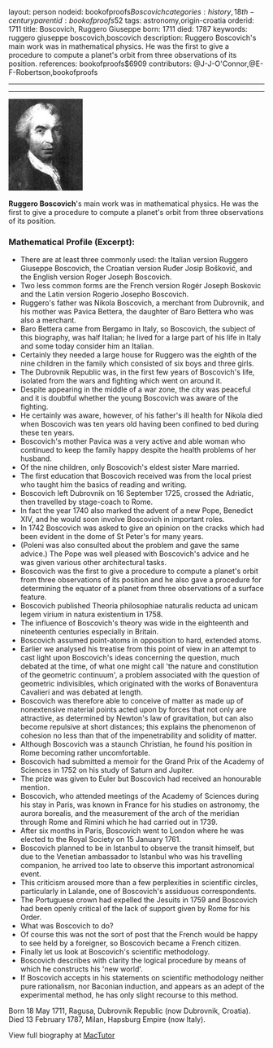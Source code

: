 layout: person
nodeid: bookofproofs$Boscovich
categories: history,18th-century
parentid: bookofproofs$52
tags: astronomy,origin-croatia
orderid: 1711
title: Boscovich, Ruggero Giuseppe
born: 1711
died: 1787
keywords: ruggero giuseppe boscovich,boscovich
description: Ruggero Boscovich's main work was in mathematical physics. He was the first to give a procedure to compute a planet's orbit from three observations of its position.
references: bookofproofs$6909
contributors: @J-J-O'Connor,@E-F-Robertson,bookofproofs

---



---

![Boscovich.jpg](https://github.com/bookofproofs/bookofproofs.github.io/blob/main/_sources/_assets/images/portraits/Boscovich.jpg?raw=true)

**Ruggero Boscovich**'s main work was in mathematical physics. He was the first to give a procedure to compute a planet's orbit from three observations of its position.

### Mathematical Profile (Excerpt):
* There are at least three commonly used: the Italian version Ruggero Giuseppe Boscovich, the Croatian version Ruđer Josip Bošković, and the English version Roger Joseph Boscovich.
* Two less common forms are the French version Rogér Joseph Boskovic and the Latin version Rogerio Josepho Boscovich.
* Ruggero's father was Nikola Boscovich, a merchant from Dubrovnik, and his mother was Pavica Bettera, the daughter of Baro Bettera who was also a merchant.
* Baro Bettera came from Bergamo in Italy, so Boscovich, the subject of this biography, was half Italian; he lived for a large part of his life in Italy and some today consider him an Italian.
* Certainly they needed a large house for Ruggero was the eighth of the nine children in the family which consisted of six boys and three girls.
* The Dubrovnik Republic was, in the first few years of Boscovich's life, isolated from the wars and fighting which went on around it.
* Despite appearing in the middle of a war zone, the city was peaceful and it is doubtful whether the young Boscovich was aware of the fighting.
* He certainly was aware, however, of his father's ill health for Nikola died when Boscovich was ten years old having been confined to bed during these ten years.
* Boscovich's mother Pavica was a very active and able woman who continued to keep the family happy despite the health problems of her husband.
* Of the nine children, only Boscovich's eldest sister Mare married.
* The first education that Boscovich received was from the local priest who taught him the basics of reading and writing.
* Boscovich left Dubrovnik on 16 September 1725, crossed the Adriatic, then travelled by stage-coach to Rome.
* In fact the year 1740 also marked the advent of a new Pope, Benedict XIV, and he would soon involve Boscovich in important roles.
* In 1742 Boscovich was asked to give an opinion on the cracks which had been evident in the dome of St Peter's for many years.
* (Poleni was also consulted about the problem and gave the same advice.) The Pope was well pleased with Boscovich's advice and he was given various other architectural tasks.
* Boscovich was the first to give a procedure to compute a planet's orbit from three observations of its position and he also gave a procedure for determining the equator of a planet from three observations of a surface feature.
* Boscovich published Theoria philosophiae naturalis reducta ad unicam legem virium in natura existentium  in 1758.
* The influence of Boscovich's theory was wide in the eighteenth and nineteenth centuries especially in Britain.
* Boscovich assumed point-atoms in opposition to hard, extended atoms.
* Earlier we analysed his treatise from this point of view in an attempt to cast light upon Boscovich's ideas concerning the question, much debated at the time, of what one might call 'the nature and constitution of the geometric continuum', a problem associated with the question of geometric indivisibles, which originated with the works of Bonaventura Cavalieri and was debated at length.
* Boscovich was therefore able to conceive of matter as made up of nonextensive material points acted upon by forces that not only are attractive, as determined by Newton's law of gravitation, but can also become repulsive at short distances; this explains the phenomenon of cohesion no less than that of the impenetrability and solidity of matter.
* Although Boscovich was a staunch Christian, he found his position in Rome becoming rather uncomfortable.
* Boscovich had submitted a memoir for the Grand Prix of the Academy of Sciences in 1752 on his study of Saturn and Jupiter.
* The prize was given to Euler but Boscovich had received an honourable mention.
* Boscovich, who attended meetings of the Academy of Sciences during his stay in Paris, was known in France for his studies on astronomy, the aurora borealis, and the measurement of the arch of the meridian through Rome and Rimini which he had carried out in 1739.
* After six months in Paris, Boscovich went to London where he was elected to the Royal Society on 15 January 1761.
* Boscovich planned to be in Istanbul to observe the transit himself, but due to the Venetian ambassador to Istanbul who was his travelling companion, he arrived too late to observe this important astronomical event.
* This criticism aroused more than a few perplexities in scientific circles, particularly in Lalande, one of Boscovich's assiduous correspondents.
* The Portuguese crown had expelled the Jesuits in 1759 and Boscovich had been openly critical of the lack of support given by Rome for his Order.
* What was Boscovich to do?
* Of course this was not the sort of post that the French would be happy to see held by a foreigner, so Boscovich became a French citizen.
* Finally let us look at Boscovich's scientific methodology.
* Boscovich describes with clarity the logical procedure by means of which he constructs his 'new world'.
* If Boscovich accepts in his statements on scientific methodology neither pure rationalism, nor Baconian induction, and appears as an adept of the experimental method, he has only slight recourse to this method.

Born 18 May 1711, Ragusa, Dubrovnik Republic (now Dubrovnik, Croatia). Died 13 February 1787, Milan, Hapsburg Empire (now Italy).

View full biography at [MacTutor](https://mathshistory.st-andrews.ac.uk/Biographies/Boscovich/)
